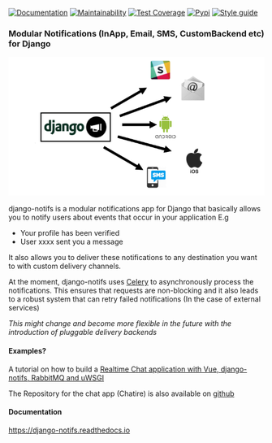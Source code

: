 [![Documentation](https://readthedocs.org/projects/django-notifs/badge/)](https://django-notifs.readthedocs.io)
[![Maintainability](https://api.codeclimate.com/v1/badges/3f5dd1e1833c12c79db9/maintainability)](https://codeclimate.com/github/danidee10/django-notifs/maintainability)
[![Test Coverage](https://api.codeclimate.com/v1/badges/3f5dd1e1833c12c79db9/test_coverage)](https://codeclimate.com/github/danidee10/django-notifs/test_coverage)
[![Pypi](https://img.shields.io/pypi/v/django-notifs.svg)](https://pypi.python.org/pypi/django-notifs)
[![Style guide](https://img.shields.io/badge/code%20style-pep8-green.svg)](https://www.python.org/dev/peps/pep-0008/)

<h3>Modular Notifications (InApp, Email, SMS, CustomBackend etc) for Django</h3>

![django-notifs](./django-notifs.png)

django-notifs is a modular notifications app for Django that basically allows you to notify users about events that occur in your application E.g

- Your profile has been verified
- User xxxx sent you a message

It also allows you to deliver these notifications to any destination you want to with custom delivery channels.

At the moment, django-notifs uses [Celery](https://docs.celeryproject.org/en/stable/) to asynchronously process the notifications. This ensures that requests are non-blocking and it also leads to a robust system that can retry failed notifications (In the case of external services)

*This might change and become more flexible in the future with the introduction of pluggable delivery backends*

#### Examples?

A tutorial on how to build a [Realtime Chat application with Vue, django-notifs, RabbitMQ and uWSGI](https://danidee10.github.io/2018/01/01/realtime-django-1.html)

The Repository for the chat app (Chatire) is also available on [github](https://github.com/danidee10/chatire)


#### Documentation
https://django-notifs.readthedocs.io
